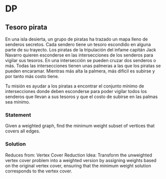 # DP

## Tesoro pirata

En una isla desierta, un grupo de piratas ha trazado un mapa lleno de senderos secretos. Cada sendero tiene un tesoro escondido en alguna parte de su trayecto. Los piratas de la tripulación del infame capitán Jack Navarro quieren esconderse en las intersecciones de los senderos para vigilar sus tesoros. En una intersección se pueden cruzar dos senderos o más. Todas las intersecciones tienen unas palmeras a las que los piratas se pueden encaramar. Mientras más alta la palmera, más difícil es subirse y por tanto más costo tiene.

Tu misión es ayudar a los piratas a encontrar el conjunto mínimo de intersecciones donde deben esconderse para poder vigilar todos los senderos que llevan a sus tesoros y que el costo de subirse en las palmas sea mínimo.

### Statement

Given a weighted graph, find the minimum weight subset of vertices that covers all edges.

### Solution

Reduces from: Vertex Cover
Reduction Idea: Transform the unweighted vertex cover problem into a weighted version by assigning weights based on the original vertex cover, ensuring that the minimum weight solution corresponds to the vertex cover.
